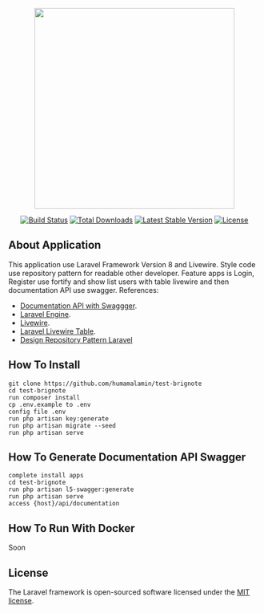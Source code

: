 <p align="center"><a href="https://laravel.com" target="_blank"><img src="https://raw.githubusercontent.com/laravel/art/master/logo-lockup/5%20SVG/2%20CMYK/1%20Full%20Color/laravel-logolockup-cmyk-red.svg" width="400"></a></p>

<p align="center">
<a href="https://travis-ci.org/laravel/framework"><img src="https://travis-ci.org/laravel/framework.svg" alt="Build Status"></a>
<a href="https://packagist.org/packages/laravel/framework"><img src="https://img.shields.io/packagist/dt/laravel/framework" alt="Total Downloads"></a>
<a href="https://packagist.org/packages/laravel/framework"><img src="https://img.shields.io/packagist/v/laravel/framework" alt="Latest Stable Version"></a>
<a href="https://packagist.org/packages/laravel/framework"><img src="https://img.shields.io/packagist/l/laravel/framework" alt="License"></a>
</p>

## About Application

This application use Laravel Framework Version 8 and Livewire. Style code use repository pattern for readable other developer. Feature apps is Login, Register use fortify and show list users with table livewire and then documentation API use swagger. References:

- [Documentation API with Swaggger](https://github.com/DarkaOnLine/L5-Swagger).
- [Laravel Engine](https://laravel.com/).
- [Livewire](https://laravel-livewire.com/).
- [Laravel Livewire Table](https://github.com/rappasoft/laravel-livewire-tables).
- [Design Repository Pattern Laravel](https://medium.com/employbl/use-the-repository-design-pattern-in-a-laravel-application-13f0b46a3dce)


## How To Install

```
git clone https://github.com/humamalamin/test-brignote
cd test-brignote
run composer install
cp .env.example to .env
config file .env
run php artisan key:generate
run php artisan migrate --seed
run php artisan serve
```

## How To Generate Documentation API Swagger

```
complete install apps
cd test-brignote
run php artisan l5-swagger:generate
run php artisan serve
access {host}/api/documentation
```

## How To Run With  Docker

Soon

## License

The Laravel framework is open-sourced software licensed under the [MIT license](https://opensource.org/licenses/MIT).
